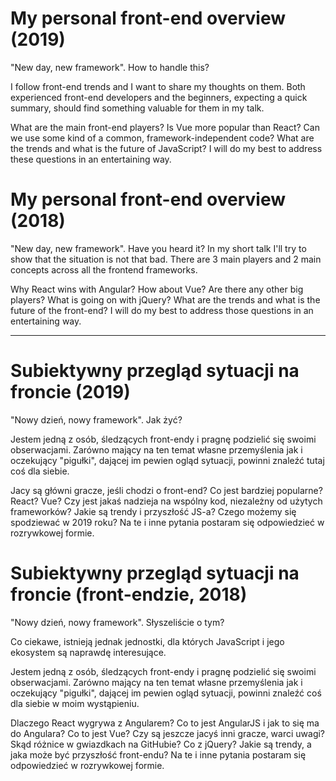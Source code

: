 # My personal front-end overview (2019)

"New day, new framework". How to handle this?

I follow front-end trends and I want to share my thoughts on them. Both experienced front-end developers and the beginners, expecting a quick summary, should find something valuable for them in my talk.

What are the main front-end players? Is Vue more popular than React? Can we use some kind of a common, framework-independent code? What are the trends and what is the future of JavaScript? I will do my best to address these questions in an entertaining way.

# My personal front-end overview (2018)

"New day, new framework". Have you heard it? In my short talk I'll try to show that the situation is not that bad. There are 3 main players and 2 main concepts across all the frontend frameworks.

Why React wins with Angular? How about Vue? Are there any other big players? What is going on with jQuery? What are the trends and what is the future of the front-end? I will do my best to address those questions in an entertaining way.

___

# Subiektywny przegląd sytuacji na froncie (2019)

"Nowy dzień, nowy framework". Jak żyć? 

Jestem jedną z osób, śledzących front-endy i pragnę podzielić się swoimi obserwacjami. Zarówno mający na ten temat własne przemyślenia jak i oczekujący "pigułki", dającej im pewien ogląd sytuacji, powinni znaleźć tutaj coś dla siebie. 

Jacy są główni gracze, jeśli chodzi o front-end? Co jest bardziej popularne? React? Vue? Czy jest jakaś nadzieja na wspólny kod, niezależny od użytych frameworków? Jakie są trendy i przyszłość JS-a? Czego możemy się spodziewać w 2019 roku? Na te i inne pytania postaram się odpowiedzieć w rozrywkowej formie.

# Subiektywny przegląd sytuacji na froncie (front-endzie, 2018)

"Nowy dzień, nowy framework". Słyszeliście o tym? 

Co ciekawe, istnieją jednak jednostki, dla których JavaScript i jego ekosystem są naprawdę interesujące. 

Jestem jedną z osób, śledzących front-endy i pragnę podzielić się swoimi obserwacjami. Zarówno mający na ten temat własne przemyślenia jak i oczekujący "pigułki", dającej im pewien ogląd sytuacji, powinni znaleźć coś dla siebie w moim wystąpieniu. 

Dlaczego React wygrywa z Angularem? Co to jest AngularJS i jak to się ma do Angulara? Co to jest Vue? Czy są jeszcze jacyś inni gracze, warci uwagi? Skąd różnice w gwiazdkach na GitHubie? Co z jQuery? Jakie są trendy, a jaka może być przyszłość front-endu? Na te i inne pytania postaram się odpowiedzieć w rozrywkowej formie.
